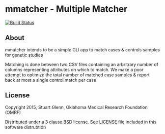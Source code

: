 # mmatcher - Multiple Matcher

[![Build Status](https://travis-ci.org/oklasoft/mmatcher.svg)](https://travis-ci.org/oklasoft/mmatcher)

## About

mmatcher intends to be a simple CLI app to match cases & controls samples
for genetic studies

Matching is done between two CSV files containing an arbritrary number
of columns representing attributes on which to match. We make a poor
attempt to optimize the total number of matched case samples & report
back at most a single control match per case

## License

Copyright 2015, Stuart Glenn, Oklahoma Medical Research Foundation (OMRF)

Distributed under a 3 clause BSD license. See [LICENSE](LICENSE) file
included in this software distrubtion
